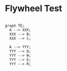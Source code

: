 
# Flywheel Test


```mermaid

graph TD;
  A --> XXX;
  XXX --> B;
  XXX --> C;
  
  A --> YYY;
  YYY --> Q;
  YYY --> W;
  YYY --> E;
  YYY --> R;

```